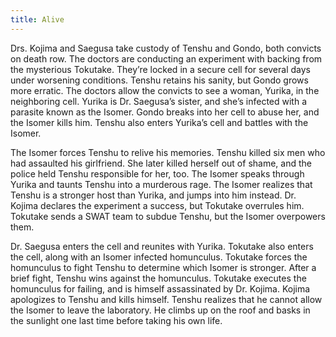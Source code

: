 ```yaml
---
title: Alive
---
```


Drs. Kojima and Saegusa take custody of Tenshu and Gondo, both convicts on death
row. The doctors are conducting an experiment with backing from the mysterious
Tokutake. They’re locked in a secure cell for several days under worsening
conditions. Tenshu retains his sanity, but Gondo grows more erratic. The doctors
allow the convicts to see a woman, Yurika, in the neighboring cell. Yurika is
Dr. Saegusa’s sister, and she’s infected with a parasite known as the Isomer.
Gondo breaks into her cell to abuse her, and the Isomer kills him. Tenshu also
enters Yurika’s cell and battles with the Isomer.

The Isomer forces Tenshu to relive his memories. Tenshu killed six men who had
assaulted his girlfriend. She later killed herself out of shame, and the police
held Tenshu responsible for her, too. The Isomer speaks through Yurika and
taunts Tenshu into a murderous rage. The Isomer realizes that Tenshu is a
stronger host than Yurika, and jumps into him instead. Dr. Kojima declares the
experiment a success, but Tokutake overrules him. Tokutake sends a SWAT team to
subdue Tenshu, but the Isomer overpowers them.

Dr. Saegusa enters the cell and reunites with Yurika. Tokutake also enters the
cell, along with an Isomer infected homunculus. Tokutake forces the homunculus
to fight Tenshu to determine which Isomer is stronger. After a brief fight,
Tenshu wins against the homunculus. Tokutake executes the homunculus for
failing, and is himself assassinated by Dr. Kojima. Kojima apologizes to Tenshu
and kills himself. Tenshu realizes that he cannot allow the Isomer to leave the
laboratory. He climbs up on the roof and basks in the sunlight one last time
before taking his own life.
